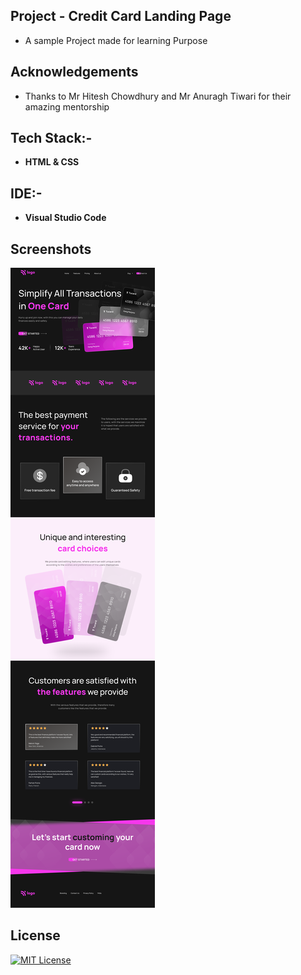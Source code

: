 ## Project - Credit Card Landing Page

- A sample Project made for learning Purpose

## Acknowledgements

- Thanks to Mr Hitesh Chowdhury and Mr Anuragh Tiwari for their amazing mentorship

## Tech Stack:-

- **HTML & CSS**

## IDE:-

- **Visual Studio Code**

## Screenshots

![App Screenshot](./Output_Credit%20card%20landing%20page_.png)

## License

[![MIT License](https://img.shields.io/badge/License-MIT-green.svg)](https://choosealicense.com/licenses/mit/)
